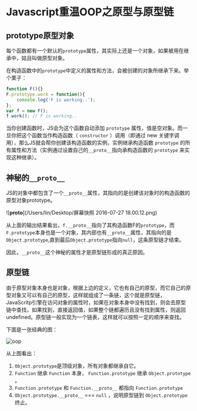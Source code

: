 # Javascript重温OOP之原型与原型链

## prototype原型对象

每个函数都有一个默认的`prototype`属性，其实际上还是一个对象，如果被用在继承中，姑且叫做原型对象。

在构造函数中的`prototype`中定义的属性和方法，会被创建的对象所继承下来。举个栗子：

```js
function F(){}
F.prototype.work = function(){
	console.log('F is working..');
};
var f = new F();
f.work(); // F is working..
```

当你创建函数时，JS会为这个函数自动添加 `prototype` 属性，值是空对象。而一旦你把这个函数当作构造函数（ `constructor` ）调用（即通过 new 关键字调用），那么JS就会帮你创建该构造函数的实例，实例继承构造函数 `prototype` 的所有属性和方法（实例通过设置自己的` __proto__ `指向承构造函数的 `prototype` 来实现这种继承）。

## 神秘的`__proto__`
JS的对象中都包含了一个`__proto__`属性，其指向的是创建该对象时的构造函数的原型对象prototype。

![__proto__](/Users/lin/Desktop/屏幕快照 2016-07-27 18.00.12.png)  

从上面的输出结果看出，`f.__proto__`指向了其构造函数F的`prototype`，而`F.prototype`本身也是一个对象，其内部也有`__proto__`属性，其指向的是`Object.prototype`,直到最后`Object.prototype`指向`null`，这条原型链才结束。

因此，`__proto__`这个神秘的属性才是原型链形成的真正原因。

## 原型链

由于原型对象本身也是对象，根据上边的定义，它也有自己的原型，而它自己的原型对象又可以有自己的原型，这样就组成了一条链，这个就是原型链，JavaScritp引擎在访问对象的属性时，如果在对象本身中没有找到，则会去原型链中查找，如果找到，直接返回值，如果整个链都遍历且没有找到属性，则返回undefined。原型链一般实现为一个链表，这样就可以按照一定的顺序来查找。

下面是一张经典的图：

![oop](/Users/lin/Downloads/jsobj_full.jpg)

从上图看出：

1. `Object.prototype`是顶级对象，所有对象都继承自它。 
2. `Function` 继承 `Function` 本身， `Function.prototype` 继承 `Object.prototype` 。
3. `Function.prototype` 和 `Function.__proto__` 都指向 `Function.prototype`
4. `Object.prototype.__proto__` === `null` ，说明原型链到 `Object.prototype` 终止。